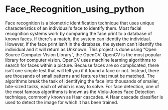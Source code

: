# Face_Recognition_using_python
Face recognition is a biometric identification technique that uses unique characteristics of an individual's face to identify them. Most facial recognition systems work by comparing the face print to a database of known faces. If there's a match, the system can identify the individual. However, if the face print isn't in the database, the system can't identify the individual and it will return as Unknown. This project is done using “Open Source Computer Vision Library”, the OpenCV. OpenCV is the most popular library for computer vision. OpenCV uses machine learning algorithms to search for faces within a picture. Because faces are so complicated, there isn’t one simple test that will tell you if it found a face or not. Instead, there are thousands of small patterns and features that must be matched. The algorithms break the task of identifying the face into thousands of smaller, bite-sized tasks, each of which is easy to solve. For face detection, one of the most famous algorithms is known as the Viola-Jones Face Detection technique, commonly known as Haar cascades. A Haar cascade classifier is used to detect the image for which it has been trained.
